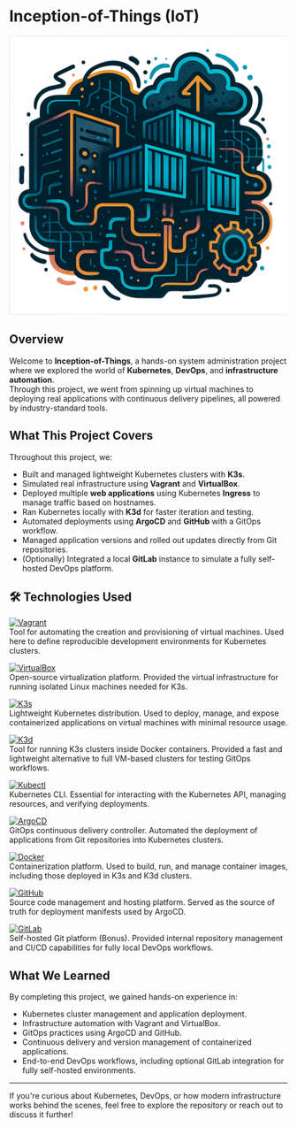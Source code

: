 # Inception-of-Things (IoT)

<p align="center">
  <img src="./images/iot_logo.png" alt="Inception-of-Things Project Banner" />
</p>

## Overview

Welcome to **Inception-of-Things**, a hands-on system administration project where we explored the world of **Kubernetes**, **DevOps**, and **infrastructure automation**.  
Through this project, we went from spinning up virtual machines to deploying real applications with continuous delivery pipelines, all powered by industry-standard tools.

## What This Project Covers

Throughout this project, we:
- Built and managed lightweight Kubernetes clusters with **K3s**.
- Simulated real infrastructure using **Vagrant** and **VirtualBox**.
- Deployed multiple **web applications** using Kubernetes **Ingress** to manage traffic based on hostnames.
- Ran Kubernetes locally with **K3d** for faster iteration and testing.
- Automated deployments using **ArgoCD** and **GitHub** with a GitOps workflow.
- Managed application versions and rolled out updates directly from Git repositories.
- (Optionally) Integrated a local **GitLab** instance to simulate a fully self-hosted DevOps platform.

## 🛠️ Technologies Used

[![Vagrant](https://img.shields.io/badge/Vagrant-1868F2?style=flat-square&logo=vagrant&logoColor=white&labelColor=1868F2)](https://www.vagrantup.com/)  
Tool for automating the creation and provisioning of virtual machines. Used here to define reproducible development environments for Kubernetes clusters.

[![VirtualBox](https://img.shields.io/badge/VirtualBox-183A61?style=flat-square&logo=virtualbox&logoColor=white&labelColor=183A61)](https://www.virtualbox.org/)  
Open-source virtualization platform. Provided the virtual infrastructure for running isolated Linux machines needed for K3s.

[![K3s](https://img.shields.io/badge/K3s-FF9900?style=flat-square&logo=kubernetes&logoColor=white&labelColor=FF9900)](https://k3s.io/)  
Lightweight Kubernetes distribution. Used to deploy, manage, and expose containerized applications on virtual machines with minimal resource usage.

[![K3d](https://img.shields.io/badge/K3d-FF9900?style=flat-square&logo=docker&logoColor=white&labelColor=FF9900)](https://k3d.io/)  
Tool for running K3s clusters inside Docker containers. Provided a fast and lightweight alternative to full VM-based clusters for testing GitOps workflows.

[![Kubectl](https://img.shields.io/badge/Kubectl-326CE5?style=flat-square&logo=kubernetes&logoColor=white&labelColor=326CE5)](https://kubernetes.io/docs/tasks/tools/)  
Kubernetes CLI. Essential for interacting with the Kubernetes API, managing resources, and verifying deployments.

[![ArgoCD](https://img.shields.io/badge/ArgoCD-FE4C61?style=flat-square&logo=argo&logoColor=white&labelColor=FE4C61)](https://argo-cd.readthedocs.io/)  
GitOps continuous delivery controller. Automated the deployment of applications from Git repositories into Kubernetes clusters.

[![Docker](https://img.shields.io/badge/Docker-2496ED?style=flat-square&logo=docker&logoColor=white&labelColor=2496ED)](https://www.docker.com/)  
Containerization platform. Used to build, run, and manage container images, including those deployed in K3s and K3d clusters.

[![GitHub](https://img.shields.io/badge/GitHub-181717?style=flat-square&logo=github&logoColor=white&labelColor=181717)](https://github.com/)  
Source code management and hosting platform. Served as the source of truth for deployment manifests used by ArgoCD.

[![GitLab](https://img.shields.io/badge/GitLab-FC6D26?style=flat-square&logo=gitlab&logoColor=white&labelColor=FC6D26)](https://about.gitlab.com/)  
Self-hosted Git platform (Bonus). Provided internal repository management and CI/CD capabilities for fully local DevOps workflows.

## What We Learned

By completing this project, we gained hands-on experience in:
- Kubernetes cluster management and application deployment.
- Infrastructure automation with Vagrant and VirtualBox.
- GitOps practices using ArgoCD and GitHub.
- Continuous delivery and version management of containerized applications.
- End-to-end DevOps workflows, including optional GitLab integration for fully self-hosted environments.

---

If you're curious about Kubernetes, DevOps, or how modern infrastructure works behind the scenes, feel free to explore the repository or reach out to discuss it further!